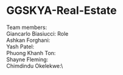 # GGSKYA-Real-Estate

Team members:\
Giancarlo Biasiucci: Role\
Ashkan Forghani:\
Yash Patel:\
Phuong Khanh Ton:\
Shayne Fleming:\
Chimdindu Okelekwe:\
